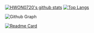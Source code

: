 [![HWON0720's github stats](https://github-readme-stats.vercel.app/api?username=HWON0720&line_height=24&show_icons=true&count_private=true&hide=stars&theme=nightowl)](https://github.com/HWON0720)
[![Top Langs](https://github-readme-stats.vercel.app/api/top-langs/?username=HWON0720&layout=compact&theme=nightowl)](https://github.com/HWON0720)

![Github Graph](https://activity-graph.herokuapp.com/graph?username=HWON0720&area=false&theme=xcode&hide_border=true)

[![Readme Card](https://github-readme-stats.vercel.app/api/pin/?username=HWON0720&repo=TIL&&show_owner=true&theme=nightowl)](https://github.com/HWON0720/TIL)

<!--
**HWON0720/HWON0720** is a ✨ _special_ ✨ repository because its `README.md` (this file) appears on your GitHub profile.

Here are some ideas to get you started:

- 🔭 I’m currently working on ...
- 🌱 I’m currently learning ...
- 👯 I’m looking to collaborate on ...
- 🤔 I’m looking for help with ...
- 💬 Ask me about ...
- 📫 How to reach me: ...
- 😄 Pronouns: ...
- ⚡ Fun fact: ...
-->
